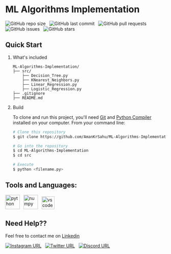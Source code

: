 # ML Algorithms Implementation

![GitHub repo size](https://img.shields.io/github/repo-size/AmanKrSahu/ML-Algorithms-Implementation?logo=github&style=for-the-badge) &nbsp; ![GitHub last commit](https://img.shields.io/github/last-commit/AmanKrSahu/ML-Algorithms-Implementation?style=for-the-badge&logo=git) &nbsp; ![GitHub pull requests](https://img.shields.io/github/issues-pr/AmanKrSahu/ML-Algorithms-Implementation?style=for-the-badge) &nbsp; ![GitHub issues](https://img.shields.io/github/issues/AmanKrSahu/ML-Algorithms-Implementation?style=for-the-badge) &nbsp; ![GitHub stars](https://img.shields.io/github/stars/AmanKrSahu/ML-Algorithms-Implementation?style=for-the-badge)  
## Quick Start

1. What's included

    ```
    ML-Algorithms-Implementation/
    ├── src/
        ├── Decision_Tree.py
        ├── KNearest_Neighbors.py
        ├── Linear_Regression.py
        ├── Logistic_Regression.py
    ├── .gitignore
    ├── README.md
    ```

2. Build

    To clone and run this project, you'll need [Git](https://git-scm.com/) and [Python Compiler](https://www.python.org/) installed on your computer. From your command line:

    ```bash
    # Clone this repository
    $ git clone https://github.com/AmanKrSahu/ML-Algorithms-Implementation.git

    # Go into the repository
    $ cd ML-Algorithms-Implementation
    $ cd src

    # Execute
    $ python <filename.py>
    ```

## Tools and Languages:


<img src="https://cdn.jsdelivr.net/gh/devicons/devicon/icons/python/python-original.svg" alt="python" height="45" width="45"/> &nbsp; <img src="https://cdn.jsdelivr.net/gh/devicons/devicon/icons/numpy/numpy-original.svg" alt="numpy" height="45" width="45"/> &nbsp; <img src="https://cdn.jsdelivr.net/gh/devicons/devicon/icons/vscode/vscode-original.svg" alt="vscode" height="40" width="40"/>     

## Need Help??

Feel free to contact me on [Linkedin](https://www.linkedin.com/in/aman-kumar-sahu-88773123a/)

[![Instagram URL](https://img.shields.io/badge/Instagram-E4405F?style=for-the-badge&logo=instagram&logoColor=white)](https://www.instagram.com/itz.amansahu/) &nbsp; [![Twitter URL](https://img.shields.io/badge/Twitter-1DA1F2?style=for-the-badge&logo=twitter&logoColor=white)](https://twitter.com/itzamansahu) &nbsp; [![Discord URL](https://img.shields.io/badge/Discord-7289DA?style=for-the-badge&logo=discord&logoColor=white)](discordapp.com/users/539751578866024479)
